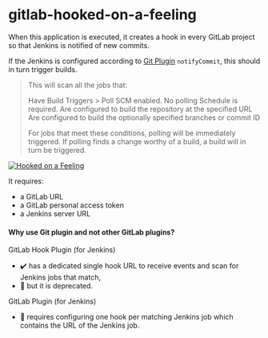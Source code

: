 gitlab-hooked-on-a-feeling
====


When this application is executed, it creates a hook in every GitLab project so that Jenkins is notified of new commits.

If the Jenkins is configured according to [Git Plugin](https://wiki.jenkins.io/display/JENKINS/Git+Plugin#GitPlugin-Pushnotificationfromrepository) `notifyCommit`, this should in turn trigger builds.

> This will scan all the jobs that:
> 
> Have Build Triggers > Poll SCM enabled.  No polling Schedule is required.
> Are configured to build the repository at the specified URL
> Are configured to build the optionally specified branches or commit ID
>
> For jobs that meet these conditions, polling will be immediately triggered.  If polling finds a change worthy of a build, a build will in turn be triggered.

[![Hooked on a Feeling](https://img.youtube.com/vi/PJQVlVHsFF8/102.jpg)](https://www.youtube.com/watch?v=PJQVlVHsFF8 "David Hasselhoff - Hooked on a Feeling")

It requires:
- a GitLab URL
- a GitLab personal access token
- a Jenkins server URL

#### Why use Git plugin and not other GitLab plugins?

GitLab Hook Plugin (for Jenkins)
- ✔️ has a dedicated single hook URL to receive events and scan for Jenkins jobs that match,
- 🛑 but it is deprecated.
  
GitLab Plugin (for Jenkins)
- 🛑 requires configuring one hook per matching Jenkins job which contains the URL of the Jenkins job.
